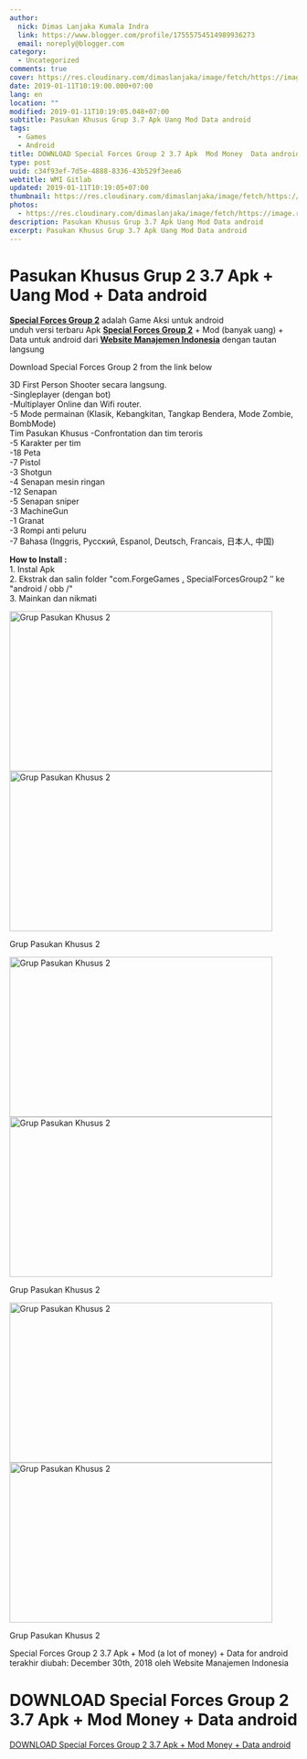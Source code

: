 ```yaml
---
author:
  nick: Dimas Lanjaka Kumala Indra
  link: https://www.blogger.com/profile/17555754514989936273
  email: noreply@blogger.com
category:
  - Uncategorized
comments: true
cover: https://res.cloudinary.com/dimaslanjaka/image/fetch/https://image.revdl.com/2016/special-forces-group-2-1.png
date: 2019-01-11T10:19:00.000+07:00
lang: en
location: ""
modified: 2019-01-11T10:19:05.048+07:00
subtitle: Pasukan Khusus Grup 3.7 Apk Uang Mod Data android
tags:
  - Games
  - Android
title: DOWNLOAD Special Forces Group 2 3.7 Apk  Mod Money  Data android
type: post
uuid: c34f93ef-7d5e-4888-8336-43b529f3eea6
webtitle: WMI Gitlab
updated: 2019-01-11T10:19:05+07:00
thumbnail: https://res.cloudinary.com/dimaslanjaka/image/fetch/https://image.revdl.com/2016/special-forces-group-2-1.png
photos:
  - https://res.cloudinary.com/dimaslanjaka/image/fetch/https://image.revdl.com/2016/special-forces-group-2-1.png
description: Pasukan Khusus Grup 3.7 Apk Uang Mod Data android
excerpt: Pasukan Khusus Grup 3.7 Apk Uang Mod Data android
---
```


<h1 for="title"> <span class="notranslate"> Pasukan Khusus Grup 2 3.7 Apk + Uang Mod + Data android</span> </h1>  <div>  <div class="post_content entry-content">  <p> <span class="notranslate"> <a href="https://web-manajemen.blogspot.com/" class="notranslate"><strong><span class="notranslate">Special Forces Group 2</span></strong></a> adalah Game Aksi untuk android</span> <br><span class="notranslate"> unduh versi terbaru Apk <strong><a href="https://web-manajemen.blogspot.com/" class="notranslate"><span class="notranslate">Special Forces Group 2</span></a></strong> + Mod (banyak uang) + Data untuk android dari <strong><a href="https://web-manajemen.blogspot.com/" class="notranslate">Website Manajemen Indonesia</a></strong> dengan tautan langsung</span> </p>  <p> <span class="notranslate">Download Special Forces Group 2 from the link below</span> </p> <p> <span class="notranslate"> 3D First Person Shooter secara langsung.</span> <br><span class="notranslate"> -Singleplayer (dengan bot)</span> <br><span class="notranslate"> -Multiplayer Online dan Wifi router.</span> <br><span class="notranslate"> -5 Mode permainan (Klasik, Kebangkitan, Tangkap Bendera, Mode Zombie, BombMode)</span> <br><span class="notranslate"> Tim Pasukan Khusus -Confrontation dan tim teroris</span> <br><span class="notranslate"> -5 Karakter per tim</span> <br><span class="notranslate"> -18 Peta</span> <br><span class="notranslate"> -7 Pistol</span> <br><span class="notranslate"> -3 Shotgun</span> <br><span class="notranslate"> -4 Senapan mesin ringan</span> <br><span class="notranslate"> -12 Senapan</span> <br><span class="notranslate"> -5 Senapan sniper</span> <br><span class="notranslate"> -3 MachineGun</span> <br><span class="notranslate"> -1 Granat</span> <br><span class="notranslate"> -3 Rompi anti peluru</span> <br><span class="notranslate"> -7 Bahasa (Inggris, Русский, Espanol, Deutsch, Francais, 日本人, 中国)</span> </p>  <p> <span class="notranslate"><strong>How to Install :</strong></span> <br><span class="notranslate"> 1. Instal Apk</span> <br><span class="notranslate"> 2. Ekstrak dan salin folder "com.ForgeGames <a title="Grup Pasukan Khusus 2" href="https://web-manajemen.blogspot.com/" target="_blank" rel="noopener" class="notranslate">.</a></span> <span class="notranslate"> SpecialForcesGroup2 ″ ke "android / obb /"</span> <br><span class="notranslate"> 3. Mainkan dan nikmati</span> </p>  <div class="wp-caption aligncenter"> <a href="https://web-manajemen.blogspot.com/" class="notranslate"><img data-cfsrc="https://image.revdl.com/2016/special-forces-group-2-1.png" alt="Grup Pasukan Khusus 2" width="460" height="280" src="https://res.cloudinary.com/dimaslanjaka/image/fetch/https://image.revdl.com/2016/special-forces-group-2-1.png"></a> <noscript><img src="https://image.revdl.com/2016/special-forces-group-2-1.png" alt="Grup Pasukan Khusus 2" width="460" height="280"></noscript>  <p class="wp-caption-text"> <span class="notranslate"> Grup Pasukan Khusus 2</span> </p>  </div>  <div class="wp-caption aligncenter"> <a href="https://web-manajemen.blogspot.com/" class="notranslate"><img data-cfsrc="https://image.revdl.com/2016/special-forces-group-2-2.png" alt="Grup Pasukan Khusus 2" width="460" height="280" src="https://res.cloudinary.com/dimaslanjaka/image/fetch/https://image.revdl.com/2016/special-forces-group-2-2.png"></a> <noscript><img src="https://image.revdl.com/2016/special-forces-group-2-2.png" alt="Grup Pasukan Khusus 2" width="460" height="280"></noscript>  <p class="wp-caption-text"> <span class="notranslate"> Grup Pasukan Khusus 2</span> </p>  </div>  <div class="wp-caption aligncenter"> <a href="https://web-manajemen.blogspot.com/" class="notranslate"><img data-cfsrc="https://image.revdl.com/2016/special-forces-group-2-3.png" alt="Grup Pasukan Khusus 2" width="460" height="280" src="https://res.cloudinary.com/dimaslanjaka/image/fetch/https://image.revdl.com/2016/special-forces-group-2-3.png"></a> <noscript><img src="https://image.revdl.com/2016/special-forces-group-2-3.png" alt="Grup Pasukan Khusus 2" width="460" height="280"></noscript>  <p class="wp-caption-text"> <span class="notranslate"> Grup Pasukan Khusus 2</span> </p>  </div>  <div class="hatom-extra"> <span class="notranslate"> <span class="notranslate entry-title">Special Forces Group 2 3.7 Apk + Mod (a lot of money) + Data for android</span> terakhir diubah: <span class="notranslate updated">December 30th, 2018</span> oleh <span class="notranslate author vcard">Website Manajemen Indonesia</span></span> </div>  <div class="clear"></div>  </div>  <h1 for="title" class="notranslate">DOWNLOAD Special Forces Group 2 3.7 Apk + Mod Money + Data android</h1>  <div class="w3-center w3-container w3-border notranslate"> <a href="https://dimaslanjaka-storage.000webhostapp.com/revdl.php?download&amp;path=/special-forces-group-2-android.html/" target="_blank" class="w3-btn w3-green" rel="noopener noreferer nofollow">DOWNLOAD Special Forces Group 2 3.7 Apk + Mod Money + Data android</a> </div>  </div>  <script src="https://codepen.io/dimaslanjaka/pen/aQRrbR.js"></script>
